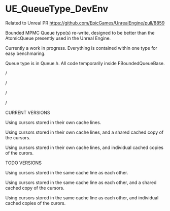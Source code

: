 # UE_QueueType_DevEnv

Related to Unreal PR https://github.com/EpicGames/UnrealEngine/pull/8859

Bounded MPMC Queue type(s) re-write, designed to be better than the AtomicQueue presently used in the Unreal Engine.

Currently a work in progress. Everything is contained within one type for easy benchmaring.

Queue type is in Queue.h. All code temporarily inside FBoundedQueueBase.

/

/

/

/

CURRENT VERSIONS

  Using cursors stored in their own cache lines.
  
  Using cursors stored in their own cache lines, and a shared cached copy of the cursors.
  
  Using cursors stored in their own cache lines, and individual cached copies of the curors.
  
TODO VERSIONS

  Using cursors stored in the same cache line as each other.
  
  Using cursors stored in the same cache line as each other, and a shared cached copy of the cursors.
  
  Using cursors stored in the same cache line as each other, and individual cached copies of the curors.
  
